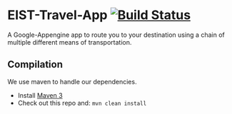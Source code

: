 # EIST-Travel-App [![Build Status](https://travis-ci.org/Reisz/EIST-Travel-App.svg)](https://travis-ci.org/Reisz/EIST-Travel-App)
A Google-Appengine app to route you to your destination using a chain of multiple different means of transportation.

## Compilation

We use maven to handle our dependencies.

* Install [Maven 3](http://maven.apache.org/download.html)
* Check out this repo and: `mvn clean install`